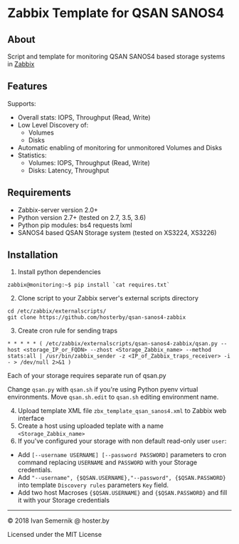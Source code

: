 # Zabbix Template for QSAN SANOS4

## About

Script and template for monitoring QSAN SANOS4 based storage systems in [Zabbix](http://zabbix.com)

## Features

Supports:
 * Overall stats: IOPS, Throughput (Read, Write)
 * Low Level Discovery of:
   * Volumes
   * Disks
 * Automatic enabling of monitoring for unmonitored Volumes and Disks
 * Statistics:
   * Volumes: IOPS, Throughput (Read, Write)
   * Disks: Latency, Throughput

## Requirements
 * Zabbix-server version 2.0+
 * Python version 2.7+ (tested on 2.7, 3.5, 3.6)
 * Python pip modules: bs4 requests lxml
 * SANOS4 based QSAN Storage system (tested on XS3224, XS3226)

## Installation

1. Install python dependencies
```
zabbix@monitoring:~$ pip install `cat requires.txt`
```
2. Clone script to your Zabbix server's external scripts directory
```
cd /etc/zabbix/externalscripts/
git clone https://github.com/hosterby/qsan-sanos4-zabbix
```

3. Create cron rule for sending traps
```
* * * * * ( /etc/zabbix/externalscripts/qsan-sanos4-zabbix/qsan.py --host <storage_IP_or_FQDN> --zhost <Storage_Zabbix_name> --method stats:all | /usr/bin/zabbix_sender -z <IP_of_Zabbix_traps_receiver> -i - > /dev/null 2>&1 )
```
Each of your storage requires separate run of qsan.py

Change `qsan.py` with `qsan.sh` if you're using Python pyenv virtual environments. Move `qsan.sh.edit` to `qsan.sh` editing environment name.

4. Upload template XML file `zbx_template_qsan_sanos4.xml` to Zabbix web interface
5. Create a host using uploaded teplate with a name `<Storage_Zabbix_name>`
6. If you've configured your storage with non default read-only user `user`:
* Add `[--username USERNAME] [--password PASSWORD]` parameters to cron command replacing `USERNAME` and `PASSWORD` with your Storage credentials.
* Add `"--username", {$QSAN.USERNAME},"--password", {$QSAN.PASSWORD}` into template `Discovery rules` parameters `Key` field.
* Add two host Macroses `{$QSAN.USERNAME}` and `{$QSAN.PASSWORD}` and fill it with your Storage credentials

---
:copyright: 2018 Ivan Semernik @ hoster.by

Licensed under the MIT License
